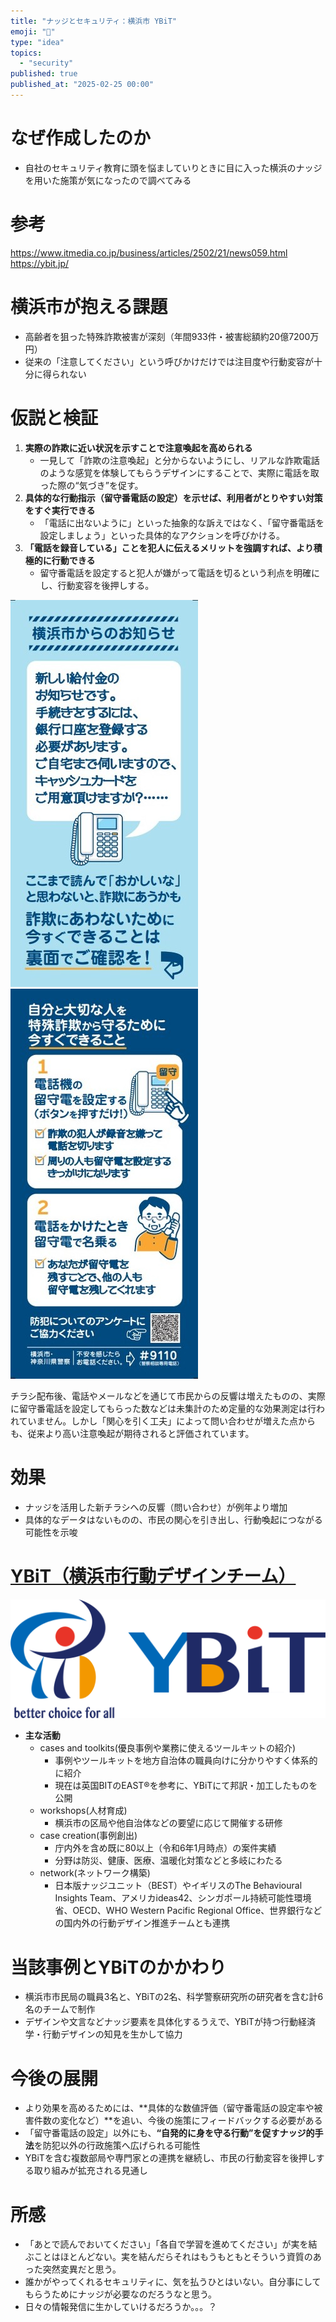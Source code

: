 ```yaml
---
title: "ナッジとセキュリティ：横浜市 YBiT"
emoji: "🦆"
type: "idea"
topics:
  - "security"
published: true
published_at: "2025-02-25 00:00"
---
```


# なぜ作成したのか
- 自社のセキュリティ教育に頭を悩ましていりときに目に入った横浜のナッジを用いた施策が気になったので調べてみる

# 参考
https://www.itmedia.co.jp/business/articles/2502/21/news059.html
https://ybit.jp/

# 横浜市が抱える課題
- 高齢者を狙った特殊詐欺被害が深刻（年間933件・被害総額約20億7200万円）  
- 従来の「注意してください」という呼びかけだけでは注目度や行動変容が十分に得られない  

# 仮説と検証  
1. **実際の詐欺に近い状況を示すことで注意喚起を高められる**  
   - 一見して「詐欺の注意喚起」と分からないようにし、リアルな詐欺電話のような感覚を体験してもらうデザインにすることで、実際に電話を取った際の“気づき”を促す。  
2. **具体的な行動指示（留守番電話の設定）を示せば、利用者がとりやすい対策をすぐ実行できる**  
   - 「電話に出ないように」といった抽象的な訴えではなく、「留守番電話を設定しましょう」といった具体的なアクションを呼びかける。  
3. **「電話を録音している」ことを犯人に伝えるメリットを強調すれば、より積極的に行動できる**  
   - 留守番電話を設定すると犯人が嫌がって電話を切るという利点を明確にし、行動変容を後押しする。  

![](/images/2025022500001/2025022501.jpg)
![](/images/2025022500001/2025022502.jpg)


チラシ配布後、電話やメールなどを通じて市民からの反響は増えたものの、実際に留守番電話を設定してもらった数などは未集計のため定量的な効果測定は行われていません。しかし「関心を引く工夫」によって問い合わせが増えた点からも、従来より高い注意喚起が期待されると評価されています。

# 効果  
- ナッジを活用した新チラシへの反響（問い合わせ）が例年より増加  
- 具体的なデータはないものの、市民の関心を引き出し、行動喚起につながる可能性を示唆  

# [YBiT（横浜市行動デザインチーム）](https://ybit.jp/)
![](/images/2025022500001/2025022503.png)
- **主な活動** 
  - cases and toolkits(優良事例や業務に使えるツールキットの紹介)
    - 事例やツールキットを地方自治体の職員向けに分かりやすく体系的に紹介
    - 現在は英国BITのEAST®を参考に、YBiTにて邦訳・加工したものを公開
  - workshops(人材育成)
    - 横浜市の区局や他自治体などの要望に応じて開催する研修
  - case creation(事例創出)
    - 庁内外を含め既に80以上（令和6年1月時点）の案件実績
    - 分野は防災、健康、医療、温暖化対策などと多岐にわたる
  - network(ネットワーク構築)
    - 日本版ナッジユニット（BEST）やイギリスのThe Behavioural Insights Team、アメリカideas42、シンガポール持続可能性環境省、OECD、WHO Western Pacific Regional Office、世界銀行などの国内外の行動デザイン推進チームとも連携

# 当該事例とYBiTのかかわり
- 横浜市市民局の職員3名と、YBiTの2名、科学警察研究所の研究者を含む計6名のチームで制作
- デザインや文言などナッジ要素を具体化するうえで、YBiTが持つ行動経済学・行動デザインの知見を生かして協力  

# 今後の展開  
- より効果を高めるためには、**具体的な数値評価（留守番電話の設定率や被害件数の変化など）**を追い、今後の施策にフィードバックする必要がある  
- 「留守番電話の設定」以外にも、**“自発的に身を守る行動”を促すナッジ的手法**を防犯以外の行政施策へ広げられる可能性  
- YBiTを含む複数部局や専門家との連携を継続し、市民の行動変容を後押しする取り組みが拡充される見通し  

# 所感
- 「あとで読んでおいてください」「各自で学習を進めてください」が実を結ぶことはほとんどない。実を結んだらそれはもうもともとそういう資質のあった突然変異だと思う。
- 誰かがやってくれるセキュリティに、気を払うひとはいない。自分事にしてもらうためにナッジが必要なのだろうなと思う。
- 日々の情報発信に生かしていけるだろうか。。。？